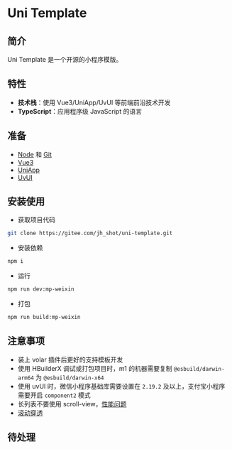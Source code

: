 # Uni Template

## 简介

Uni Template 是一个开源的小程序模版。

## 特性

- **技术栈**：使用 Vue3/UniApp/UvUI 等前端前沿技术开发
- **TypeScript**：应用程序级 JavaScript 的语言

## 准备

- [Node](http://nodejs.org/) 和 [Git](https://git-scm.com/)
- [Vue3](https://v3.cn.vuejs.org/guide/introduction.html)
- [UniApp](https://uniapp.dcloud.io/)
- [UvUI](https://www.uvui.cn/)

## 安装使用

- 获取项目代码

```bash
git clone https://gitee.com/jh_shot/uni-template.git
```

- 安装依赖

```bash
npm i
```

- 运行

```bash
npm run dev:mp-weixin
```

- 打包

```bash
npm run build:mp-weixin
```

## 注意事项

- 装上 volar 插件后更好的支持模板开发
- 使用 HBuilderX 调试或打包项目时，m1 的机器需要复制 `@esbuild/darwin-arm64` 为 `@esbuild/darwin-x64`
- 使用 uvUI 时，微信小程序基础库需要设置在 `2.19.2` 及以上，支付宝小程序需要开启 `component2` 模式
- 长列表不要使用 scroll-view，[性能问题](https://uniapp.dcloud.net.cn/component/scroll-view.html#webviewtips)
- [滚动穿透](https://www.uvui.cn/components/problem.html#%E5%9B%9B%E3%80%81uv-popup%E7%AD%89%E7%BB%84%E4%BB%B6%E6%80%8E%E4%B9%88%E7%A6%81%E6%AD%A2%E6%BB%9A%E5%8A%A8%E7%A9%BF%E9%80%8F)

## 待处理
